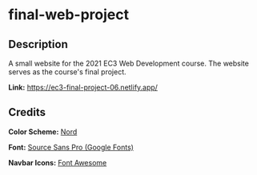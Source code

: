 # final-web-project

## Description

A small website for the 2021 EC3 Web Development course.
The website serves as the course's final project.

**Link:** https://ec3-final-project-06.netlify.app/

## Credits

**Color Scheme:** [Nord](https://www.nordtheme.com/)

**Font:** [Source Sans Pro (Google Fonts)](https://fonts.google.com/specimen/Source+Sans+Pro)

**Navbar Icons:** [Font Awesome](https://fontawesome.com/)
